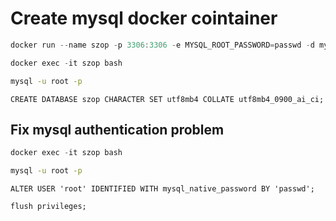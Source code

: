 # Create mysql docker cointainer
```powershell
docker run --name szop -p 3306:3306 -e MYSQL_ROOT_PASSWORD=passwd -d mysql:latest
```
```powershell
docker exec -it szop bash
```

```bash
mysql -u root -p
```

```SQL.mysql
CREATE DATABASE szop CHARACTER SET utf8mb4 COLLATE utf8mb4_0900_ai_ci;
```

## Fix mysql authentication problem
```powershell
docker exec -it szop bash
```

```bash
mysql -u root -p
```

```SQL.mysql
ALTER USER 'root' IDENTIFIED WITH mysql_native_password BY 'passwd';
```

```SQL.mysql
flush privileges;
```
